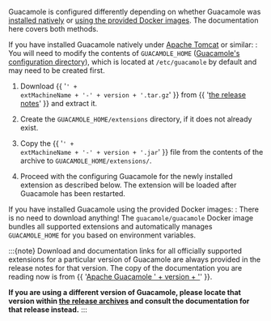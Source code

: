 Guacamole is configured differently depending on whether Guacamole was
[installed natively](installing-guacamole) or [using the provided Docker
images](guacamole-docker). The documentation here covers both methods.

If you have installed Guacamole natively under [Apache Tomcat](https://tomcat.apache.org/) or similar:
: You will need to modify the
  contents of `GUACAMOLE_HOME` ([Guacamole's configuration
  directory](guacamole-home)), which is located at `/etc/guacamole` by default
  and may need to be created first.

  1. Download {{ '<code class="docutils literal notranslate">' +
     extMachineName + '-' + version + '.tar.gz</code>' }} from {{ '<a
     href="https://guacamole.apache.org/releases/' + version + '/">the release
     notes</a>' }} and extract it.

  2. Create the `GUACAMOLE_HOME/extensions` directory, if it does not already
     exist.

  3. Copy the {{ '<code class="docutils literal notranslate">' + extMachineName +
     '-' + version + '.jar</code>' }} file from the contents of the archive to
     `GUACAMOLE_HOME/extensions/`.

  4. Proceed with the configuring Guacamole for the newly installed extension as
     described below. The extension will be loaded after Guacamole has been
     restarted.

If you have installed Guacamole using the provided Docker images:
: There is no need to download anything! The `guacamole/guacamole` Docker image
  bundles all supported extensions and automatically manages `GUACAMOLE_HOME`
  for you based on environment variables.

:::{note}
Download and documentation links for all officially supported extensions for a
particular version of Guacamole are always provided in the release notes for
that version. The copy of the documentation you are reading now is from {{
    '<a href="https://guacamole.apache.org/releases/' + version + '/">Apache Guacamole ' + version + '</a>'
}}.

**If you are using a different version of Guacamole, please locate that version
within [the release archives](https://guacamole.apache.org/releases/) and
consult the documentation for that release instead.**
:::


